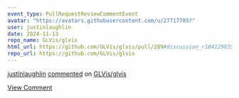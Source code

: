 ```yaml
---
event_type: PullRequestReviewCommentEvent
avatar: "https://avatars.githubusercontent.com/u/27717785?"
user: justinlaughlin
date: 2024-11-13
repo_name: GLVis/glvis
html_url: https://github.com/GLVis/glvis/pull/289#discussion_r1841298352
repo_url: https://github.com/GLVis/glvis
---
```


<a href='https://github.com/justinlaughlin' target='_blank'>justinlaughlin</a> <a href='https://github.com/GLVis/glvis/pull/289#discussion_r1841298352' target='_blank'>commented</a> on <a href='https://github.com/GLVis/glvis' target='_blank'>GLVis/glvis</a>

<a href='https://github.com/GLVis/glvis/pull/289#discussion_r1841298352' target='_blank'>View Comment</a>
